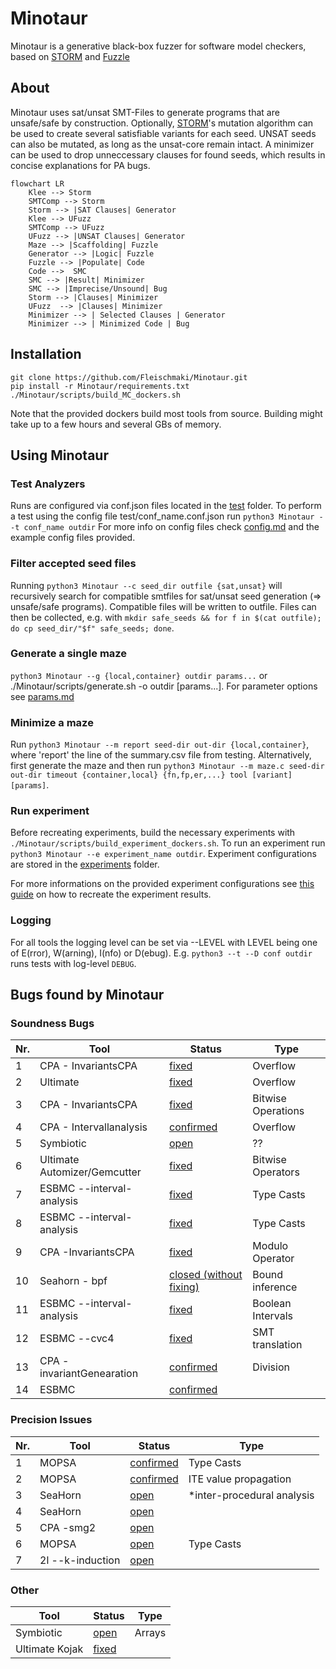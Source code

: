 # Minotaur
Minotaur is a generative black-box fuzzer for software model checkers, based on [STORM](https://github.com/mariachris/storm) and [Fuzzle](https://github.com/SoftSec-KAIST/Fuzzle)

## About
Minotaur uses sat/unsat SMT-Files to generate programs that are unsafe/safe by construction. Optionally, [STORM](https://github.com/mariachris/storm)'s mutation algorithm can be used to create several satisfiable variants for each seed. UNSAT seeds can also be mutated, as long as the unsat-core remain intact. A minimizer can be used to drop unneccessary clauses for found seeds, which results in concise explanations for PA bugs.  
```mermaid
flowchart LR
    Klee --> Storm
    SMTComp --> Storm
    Storm --> |SAT Clauses| Generator
    Klee --> UFuzz
    SMTComp --> UFuzz
    UFuzz --> |UNSAT Clauses| Generator
    Maze --> |Scaffolding| Fuzzle
    Generator --> |Logic| Fuzzle
    Fuzzle --> |Populate| Code 
    Code -->  SMC
    SMC --> |Result| Minimizer
    SMC --> |Imprecise/Unsound| Bug 
    Storm --> |Clauses| Minimizer
    UFuzz  --> |Clauses| Minimizer
    Minimizer --> | Selected Clauses | Generator
    Minimizer --> | Minimized Code | Bug
```

## Installation
```
git clone https://github.com/Fleischmaki/Minotaur.git
pip install -r Minotaur/requirements.txt
./Minotaur/scripts/build_MC_dockers.sh
```
Note that the provided dockers build most tools from source. Building might take up to a few hours and several GBs of memory.

## Using Minotaur
### Test Analyzers
Runs are configured via conf.json files located in the [test](Minotaur/test) folder.
To perform a test using the config file test/conf_name.conf.json run `python3 Minotaur --t conf_name outdir`
For more info on config files check [config.md](./config.md) and the example config files provided.

### Filter accepted seed files
Running `python3 Minotaur --c seed_dir outfile {sat,unsat}` will recursively search for compatible smtfiles for sat/unsat seed generation (=> unsafe/safe programs).
Compatible files will be written to outfile. Files can then be collected, e.g. with `mkdir safe_seeds && for f in $(cat outfile); do cp seed_dir/"$f" safe_seeds; done`.

### Generate a single maze
`python3 Minotaur --g {local,container} outdir params...` or ./Minotaur/scripts/generate.sh -o outdir [params...]. For parameter options see [params.md](./params.md)

### Minimize a maze
Run `python3 Minotaur --m report seed-dir out-dir {local,container}`, where 'report' the line of the summary.csv file from testing.
Alternatively, first generate the maze and then run `python3 Minotaur --m maze.c seed-dir out-dir timeout {container,local} {fn,fp,er,...} tool [variant] [params]`.

### Run experiment 
Before recreating experiments, build the necessary experiments with `./Minotaur/scripts/build_experiment_dockers.sh`.
To run an experiment run `python3 Minotaur --e experiment_name outdir`. Experiment configurations are stored in the [experiments](experiments) folder. 

For more informations on the provided experiment configurations see [this guide](recreate_results.md) on how to recreate the experiment results. 

### Logging
For all tools the logging level can be set via --LEVEL with LEVEL being one of E(rror), W(arning), I(nfo) or D(ebug). E.g. `python3 --t --D conf outdir` runs tests with log-level `DEBUG`. 

## Bugs found by Minotaur
### Soundness Bugs
Nr.  | Tool | Status | Type
| --  | -- | -- | -- |
1 | CPA - InvariantsCPA | [fixed](https://gitlab.com/sosy-lab/software/cpachecker/-/issues/1114) | Overflow
2 | Ultimate | [fixed](https://github.com/ultimate-pa/ultimate/issues/642#issuecomment-1661186726) | Overflow
3 |CPA - InvariantsCPA | [fixed](https://gitlab.com/sosy-lab/software/cpachecker/-/issues/1130) | Bitwise Operations
4 |CPA - Intervallanalysis | [confirmed](https://gitlab.com/sosy-lab/software/cpachecker/-/issues/1132#note_1544904422) | Overflow
5 |Symbiotic | [open](https://github.com/staticafi/symbiotic/issues/247) | ??
6 |Ultimate Automizer/Gemcutter | [fixed](https://github.com/ultimate-pa/ultimate/issues/646) | Bitwise Operators
7 |ESBMC --interval-analysis | [fixed](https://github.com/esbmc/esbmc/issues/1363) | Type Casts
8 |ESBMC --interval-analysis | [fixed](https://github.com/esbmc/esbmc/issues/1392) | Type Casts
9 |CPA -InvariantsCPA | [fixed](https://gitlab.com/sosy-lab/software/cpachecker/-/issues/1194) | Modulo Operator
10 |Seahorn - bpf | [closed (without fixing)](https://github.com/seahorn/seahorn/issues/545) | Bound inference
11 |ESBMC --interval-analysis | [fixed](https://github.com/esbmc/esbmc/issues/1565) | Boolean Intervals
12 |ESBMC --cvc4 | [fixed](https://github.com/esbmc/esbmc/issues/1770) | SMT translation
13 |CPA -invariantGenearation | [confirmed](https://gitlab.com/sosy-lab/software/cpachecker/-/issues/1208) | Division
14 |ESBMC | [confirmed](https://github.com/esbmc/esbmc/issues/1771) | 
### Precision Issues
Nr. |Tool | Status | Type
| -- | -- | -- | -- |
1 | MOPSA | [confirmed](https://gitlab.com/mopsa/mopsa-analyzer/-/issues/150) | Type Casts
2 | MOPSA | [confirmed](https://gitlab.com/mopsa/mopsa-analyzer/-/issues/157) | ITE value propagation
3 | SeaHorn | [open](https://github.com/seahorn/seahorn/issues/546) | *inter-procedural analysis
4 | SeaHorn | [open](https://github.com/seahorn/seahorn/issues/550) |
5 | CPA -smg2 | [open](https://gitlab.com/sosy-lab/software/cpachecker/-/issues/1211) | 
6 | MOPSA | [open](https://gitlab.com/mopsa/mopsa-analyzer/-/issues/177) | Type Casts
7 | 2l --k-induction | [open](https://github.com/diffblue/2ls/issues/177)
### Other
Tool | Status | Type
 -- | -- | --
 Symbiotic | [open](https://github.com/staticafi/symbiotic/issues/246) | Arrays
 Ultimate Kojak | [fixed](https://github.com/ultimate-pa/ultimate/issues/647#event-10423593364) |
